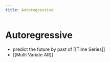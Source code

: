 ```yaml
---
title: Autoregressive
---
```


# Autoregressive
- predict the future by past of [[TIme Series]]
- [[Multi Variate AR]]


















































